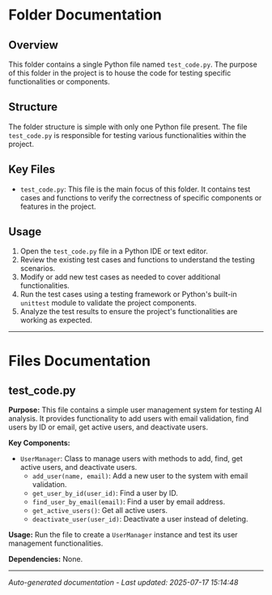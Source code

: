 # Folder Documentation

## Overview
This folder contains a single Python file named `test_code.py`. The purpose of this folder in the project is to house the code for testing specific functionalities or components.

## Structure
The folder structure is simple with only one Python file present. The file `test_code.py` is responsible for testing various functionalities within the project.

## Key Files
- `test_code.py`: This file is the main focus of this folder. It contains test cases and functions to verify the correctness of specific components or features in the project.

## Usage
1. Open the `test_code.py` file in a Python IDE or text editor.
2. Review the existing test cases and functions to understand the testing scenarios.
3. Modify or add new test cases as needed to cover additional functionalities.
4. Run the test cases using a testing framework or Python's built-in `unittest` module to validate the project components.
5. Analyze the test results to ensure the project's functionalities are working as expected.

---

# Files Documentation

## test_code.py

**Purpose:** This file contains a simple user management system for testing AI analysis. It provides functionality to add users with email validation, find users by ID or email, get active users, and deactivate users.

**Key Components:**
- `UserManager`: Class to manage users with methods to add, find, get active users, and deactivate users.
  - `add_user(name, email)`: Add a new user to the system with email validation.
  - `get_user_by_id(user_id)`: Find a user by ID.
  - `find_user_by_email(email)`: Find a user by email address.
  - `get_active_users()`: Get all active users.
  - `deactivate_user(user_id)`: Deactivate a user instead of deleting.

**Usage:** Run the file to create a `UserManager` instance and test its user management functionalities.

**Dependencies:** None.

---
*Auto-generated documentation - Last updated: 2025-07-17 15:14:48*
